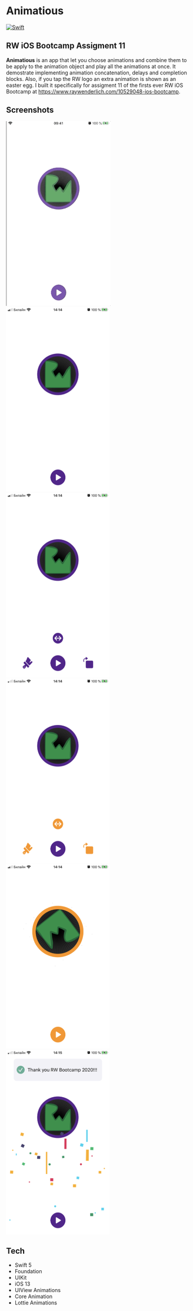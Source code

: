 <!-- Header -->
<h1>Animatious</h1>

[![Swift](https://img.shields.io/badge/Swift-5.0-orange.svg?longCache=true&style=flat&logo=swift)](https://www.swift.org)

<!-- Body -->
## RW iOS Bootcamp Assigment 11

**Animatious**  is an app that let you choose animations and combine them to be apply to the animation object and play all the animations at once.  It demostrate implementing animation concatenation, delays and completion blocks. Also, if you tap the RW logo an extra animation is shown as an easter egg. I built it specifically for assigment 11 of the firsts ever RW iOS Bootcamp at https://www.raywenderlich.com/10529048-ios-bootcamp.


## Screenshots

<p align="left">
  <kbd><img src="Screenshots/animatious.gif" height="500"></kbd>
  <kbd><img src="Screenshots/animatious1.png" height="500"></kbd>
  <kbd><img src="Screenshots/animatious2.png" height="500"></kbd>
  <kbd><img src="Screenshots/animatious3.png" height="500"></kbd>
  <kbd><img src="Screenshots/animatious4.png" height="500"></kbd>
  <kbd><img src="Screenshots/animatious5.png" height="500"></kbd>
</p>


<!-- Footer -->
## Tech
- Swift 5
- Foundation
- UIKit
- iOS 13
- UIView Animations
- Core Animation
- Lottie Animations

